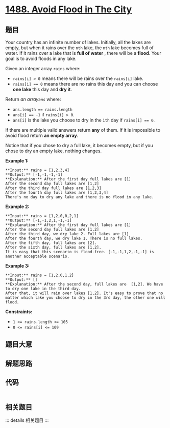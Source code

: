 # [1488. Avoid Flood in The City](https://leetcode.com/problems/avoid-flood-in-the-city)

## 题目

Your country has an infinite number of lakes. Initially, all the lakes are
empty, but when it rains over the `nth` lake, the `nth` lake becomes full of
water. If it rains over a lake that is **full of water** , there will be a
**flood**. Your goal is to avoid floods in any lake.

Given an integer array `rains` where:

  * `rains[i] > 0` means there will be rains over the `rains[i]` lake.
  * `rains[i] == 0` means there are no rains this day and you can choose **one lake** this day and **dry it**.

Return _an array`ans`_ where:

  * `ans.length == rains.length`
  * `ans[i] == -1` if `rains[i] > 0`.
  * `ans[i]` is the lake you choose to dry in the `ith` day if `rains[i] == 0`.

If there are multiple valid answers return **any** of them. If it is
impossible to avoid flood return **an empty array**.

Notice that if you chose to dry a full lake, it becomes empty, but if you
chose to dry an empty lake, nothing changes.



**Example 1:**

    
    
    **Input:** rains = [1,2,3,4]
    **Output:** [-1,-1,-1,-1]
    **Explanation:** After the first day full lakes are [1]
    After the second day full lakes are [1,2]
    After the third day full lakes are [1,2,3]
    After the fourth day full lakes are [1,2,3,4]
    There's no day to dry any lake and there is no flood in any lake.
    

**Example 2:**

    
    
    **Input:** rains = [1,2,0,0,2,1]
    **Output:** [-1,-1,2,1,-1,-1]
    **Explanation:** After the first day full lakes are [1]
    After the second day full lakes are [1,2]
    After the third day, we dry lake 2. Full lakes are [1]
    After the fourth day, we dry lake 1. There is no full lakes.
    After the fifth day, full lakes are [2].
    After the sixth day, full lakes are [1,2].
    It is easy that this scenario is flood-free. [-1,-1,1,2,-1,-1] is another acceptable scenario.
    

**Example 3:**

    
    
    **Input:** rains = [1,2,0,1,2]
    **Output:** []
    **Explanation:** After the second day, full lakes are  [1,2]. We have to dry one lake in the third day.
    After that, it will rain over lakes [1,2]. It's easy to prove that no matter which lake you choose to dry in the 3rd day, the other one will flood.
    



**Constraints:**

  * `1 <= rains.length <= 105`
  * `0 <= rains[i] <= 109`


## 题目大意

## 解题思路

## 代码

```javascript

```

## 相关题目

::: details 相关题目
:::
